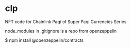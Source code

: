 # clp

NFT code for Chainlink Paqi of Super Paqi Currencies Series

node_modules in .gitignore is a repo from openzeppelin

$ npm install @openzeppelin/contracts
